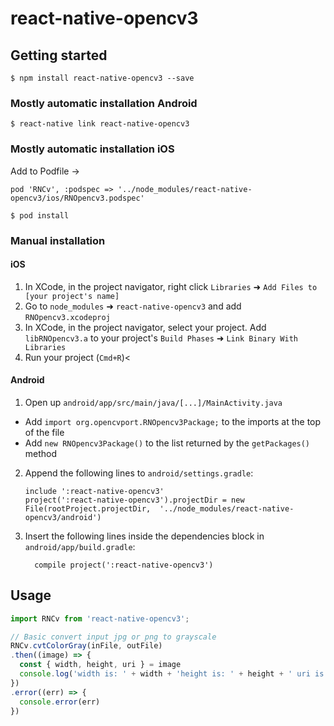 
# react-native-opencv3

## Getting started

`$ npm install react-native-opencv3 --save`

### Mostly automatic installation Android

`$ react-native link react-native-opencv3`

### Mostly automatic installation iOS

Add to Podfile ->

`pod 'RNCv', :podspec => '../node_modules/react-native-opencv3/ios/RNOpencv3.podspec'`

`$ pod install`

### Manual installation


#### iOS

1. In XCode, in the project navigator, right click `Libraries` ➜ `Add Files to [your project's name]`
2. Go to `node_modules` ➜ `react-native-opencv3` and add `RNOpencv3.xcodeproj`
3. In XCode, in the project navigator, select your project. Add `libRNOpencv3.a` to your project's `Build Phases` ➜ `Link Binary With Libraries`
4. Run your project (`Cmd+R`)<

#### Android

1. Open up `android/app/src/main/java/[...]/MainActivity.java`
  - Add `import org.opencvport.RNOpencv3Package;` to the imports at the top of the file
  - Add `new RNOpencv3Package()` to the list returned by the `getPackages()` method
2. Append the following lines to `android/settings.gradle`:
  	```
  	include ':react-native-opencv3'
  	project(':react-native-opencv3').projectDir = new File(rootProject.projectDir, 	'../node_modules/react-native-opencv3/android')
  	```
3. Insert the following lines inside the dependencies block in `android/app/build.gradle`:
  	```
      compile project(':react-native-opencv3')
  	```


## Usage
```javascript
import RNCv from 'react-native-opencv3';

// Basic convert input jpg or png to grayscale
RNCv.cvtColorGray(inFile, outFile)
.then((image) => {
  const { width, height, uri } = image
  console.log('width is: ' + width + 'height is: ' + height + ' uri is: ' + uri)
})
.error((err) => {
  console.error(err)
})
